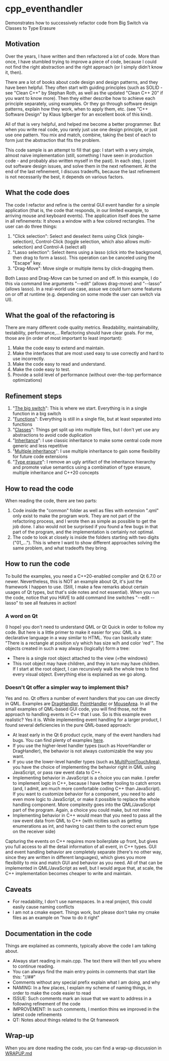 # cpp_eventhandler
Demonstrates how to successively refactor code from Big Switch via Classes to Type Erasure
## Motivation
Over the years, I have written and then refactored a lot of code. More than once, I have stumbled trying to improve a piece of code, because I could not find the right abstraction and the right approach (or I simply didn't know it, then).

There are a lot of books about code design and design patterns, and they have been helpful. They often start with guiding principles (such as SOLID - see "Clean C++" by Stephan Roth, as well as the updated "Clean C++ 20" if you want to know more). Then they either describe how to achieve each principle separately, using examples. Or they go through software design patterns, explain how they work, when to apply them, etc. (see "C++ Software Design" by Klaus Iglberger for an excellent book of this kind).

All of that is very helpful, and helped me become a better programmer. But when you write real code, you rarely just use one design principle, or just use one pattern. You mix and match, combine, taking the best of each to form just the abstraction that fits the problem.

This code sample is an attempt to fill that gap: I start with a very simple, almost naive implementation (still, something I have seen in production code - and probably also written myself in the past). In each step, I point out software design issues, and solve them in the next refinement. At the end of the last refinement, I discuss tradeoffs, because the last refinement is not necessarily
 the best, it depends on various factors.
## What the code does
The code I refactor and refine is the central GUI event handler for a simple application (that is, the code that responds, in our limited example, to arriving mouse and keyboard events). The application itself does the same in all refinements: It shows a window with a few colored rectangles. The user can do three things:
 1) "Click selection": Select and deselect items using Click (single-selection), Control-Click (toggle selection, which also allows multi-selection) and Control-A (select all)
 2) "Lasso selection": Select items using a lasso (click into the background, then drag to form a lasso). This operation can be canceled using the "Escape" key.
 3) "Drag-Move": Move single or multiple items by click-dragging them.

Both Lasso and Drag-Move can be turned on and off. In this example, I do this via command line arguments "--edit" (allows drag-move) and "--lasso" (allows lasso). In a real-world use case, assue we could turn some features on or off at runtime (e.g. depending on some mode the user can switch via UI).
## What the goal of the refactoring is
There are many different code quality metrics. Readability, maintainability, testability, performance,...
Refactoring should have clear goals. For me, those are (in order of most important to least important):
1. Make the code easy to extend and maintain.
2. Make the interfaces that are most used easy to use correctly and hard to use incorrectly.
3. Make the code easy to read and understand.
4. Make the code easy to test.
5. Provide a solid level of performance (without over-the-top performance optimizations)

## Refinement steps
1. "[The big switch](01_bigSwitch/BIGSWITCH.md)": This is where we start. Everything is in a single function in a big switch
2. "[Functions](02_functions/FUNCTIONS.md)": Everything is still in a single file, but at least separated into functions
3. "[Classes](03_classes/CLASSES.md)": Things get split up into multiple files, but I don't yet use any abstractions to avoid code duplication
4. "[Inheritance](04_inheritance/INHERITANCE.md)": I use classic inheritance to make some central code more generic and less repetitive
5. "[Multiple inheritance](05_multiinheritance/MULTIINHERITANCE.md)": I use multiple inheritance to gain some flexibility for future code extensions
6. "[Type erasure](06_typeerasure/TYPEERASURE.md)": I remove an ugly artifact of the inheritance hierarchy and promote value semantics using a combination of type erasure, multiple inheritance and C++20 concepts
## How to read the code
When reading the code, there are two parts:
1) Code inside the "common" folder as well as files with extension ".qml" only exist to make the program work. They are not part of the refactoring process, and I wrote then as simple as possible to get the job done. I also would not be surprised if you found a few bugs in that part of the program, and the implementation is certainly not optimal.  
2) The code to look at closely is inside the folders starting with two digits ("01_..."). This is where I want to show different approaches solving the same problem, and what tradeoffs they bring.
## How to run the code
To build the examples, you need a C++20-enabled compiler and Qt 6.7.0 or newer. Nevertheless, this is NOT an example about Qt, it's just the framework I happen to use. (Still, I make a few remarks about certain usages of Qt types, but that's side notes and not essential).
When you run the code, notice that you HAVE to add command line switches "--edit --lasso" to see all features in action!
### A word on Qt
(I hope) you don't need to understand QML or Qt Quick in order to follow my code. But here is a little primer to make it easier for you:
QML is a declarative language in a way similar to HTML. You can basically state: "There is a rectangle at position x/y which has size w/h and color 'red'". The objects created in such a way always (logically) form a tree:
- There is a single root object attached to the view (=the windows)
- This root object may have children, and they in turn may have children.
 If I start at the root object, I can recursively walk the whole tree to find every visual object.
Everything else is explained as we go along.
### Doesn't Qt offer a simpler way to implement this?
Yes and no.
Qt offers a number of event handlers that you can use directly in QML. Examples are [DragHandler]([url](https://doc.qt.io/qt-6/qml-qtquick-draghandler.html)), [PointHandler]([url](https://doc.qt.io/qt-6/qml-qtquick-pointhandler.html)) or [MouseArea]([url](https://doc.qt.io/qt-6/qml-qtquick-mousearea.html)). In all the small examples of QML-based GUI code, you will find those, not the approach to handling events in C++ that I use.
So is this example even realistic?
Yes it is. While implementing event handling for a larger product, I found several deficiencies in the pure QML-based approach:
- At least early in the Qt 6 product cycle, many of the event handlers had bugs. You can find plenty of examples [here]([url](https://bugreports.qt.io/issues/?jql=component%20%3D%20%22Quick%3A%20Mouse%20Touch%20and%20Tablet%20input%22)).
- If you use the higher-level handler types (such as HoverHandler or DragHandler), the behavior is not always customizable the way you want.
- If you use the lower-level handler types (such as[ MultiPointTouchArea]([url](https://doc.qt.io/qt-6/qml-qtquick-multipointtoucharea.html))), you have the choice of implementing the behavior right in QML using JavaScript, or pass raw event data to C++.
- Implementing behavior in JavaScript is a choice you can make. I prefer to implement logic in C++, because I have better tooling to catch errors (and, I admit, am much more comfortable coding C++ than JavaScript). If you want to customize behavior for a component, you need to add even more logic to JavaScript, or make it possible to replace the whole handling component. More complexity goes into the QML/JavaScript part of the program. Again, a choice you could make, but not mine
- Implementing behavior in C++ would mean that you need to pass all the raw event data from QML to C++ (with nicities such as getting enumerations as int, and having to cast them to the correct enum type on the receiver side)

Capturing the events on C++ requires more boilerplate up front, but gives you full access to all the detail information of all event, in C++ types. GUI and event handling behavior are completely separate (there's no other way, since they are written in different languages), which gives you more flexibility to mix and match GUI and behavior as you need. All of that can be implemented in QML/JavaScript as well, but I would argue that, at scale, the C++ implementation becomes cheaper to write and maintain.
## Caveats
- For readability, I don't use namespaces. In a real project, this could easily cause naming conflicts
- I am not a cmake expert. Things work, but please don't take my cmake files as an example on "how to do it right"
## Documentation in the code
Things are explained as comments, typically above the code I am talking about.
- Always start reading in main.cpp. The text there will then tell you where to continue reading.
- You can always find the main entry points in comments that start like this: "//##"
- Comments without any special prefix explain what I am doing, and why
- NAMING: In a few places, I explain my scheme of naming things, in order to make the code easier to read
- ISSUE: Such comments mark an issue that we want to address in a following refinement of the code
- IMPROVEMENT: In such comments, I mention thins we improved in the latest code refinements
- QT: Notes about things related to the Qt framework
## Wrap-up
When you are done reading the code, you can find a wrap-up discussion in [WRAPUP.md](WRAPUP.md)
